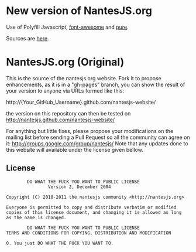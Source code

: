 # New version of NantesJS.org

Use of Polyfill Javascript, [font-awesome][1] and [pure][2].

Sources are [here][3].

 [1]:http://fortawesome.github.io/Font-Awesome/icons/
 [2]:http://purecss.io/
 [3]:https://github.com/Gwivv/nantesjs-website-src

# NantesJS.org (Original)

This is the source of the nantesjs.org website. Fork it to propose enhancements, as it is in a "gh-pages" branch, you can show the result of your version to anyone via URLs formed like this:

http://{Your_GitHub_Username}.github.com/nantesjs-website/

the version on this repository can then be tested on http://nantesjs.github.com/nantesjs-website/

For anything but little fixes, please propose your modifications on the mailing list before sending a Pull Request so all the community can agree on it: http://groups.google.com/group/nantesjs/
Note that any updates done to this website will available under the license given bellow.


## License

            DO WHAT THE FUCK YOU WANT TO PUBLIC LICENSE
                    Version 2, December 2004

    Copyright (C) 2010-2011 the nantesjs community <http://nantesjs.org>

    Everyone is permitted to copy and distribute verbatim or modified
    copies of this license document, and changing it is allowed as long
    as the name is changed.

            DO WHAT THE FUCK YOU WANT TO PUBLIC LICENSE
    TERMS AND CONDITIONS FOR COPYING, DISTRIBUTION AND MODIFICATION

    0. You just DO WHAT THE FUCK YOU WANT TO.
